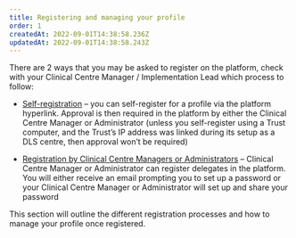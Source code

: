```yaml
---
title: Registering and managing your profile
order: 1
createdAt: 2022-09-01T14:38:58.236Z
updatedAt: 2022-09-01T14:38:58.243Z
---
```

There are 2 ways that you may be asked to register on the platform, check with your Clinical Centre Manager / Implementation Lead which process to follow:

- [Self-registration](self-registering-for-your-profile) – you can self-register for a profile via the platform hyperlink. Approval is then required in the platform by either the Clinical Centre Manager or Administrator (unless you self-register using a Trust computer, and the Trust’s IP address was linked during its setup as a DLS centre, then approval won’t be required)

- [Registration by Clinical Centre Managers or Administrators](being-registered-by-clinical-centre-managers) – Clinical Centre Manager or Administrator can register delegates in the platform. You will either receive an email prompting you to set up a password or your Clinical Centre Manager or Administrator will set up and share your password 

This section will outline the different registration processes and how to manage your profile once registered.
